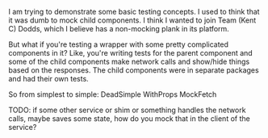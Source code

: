 I am trying to demonstrate some basic testing concepts. I used to think that it was dumb to mock child components. I think I wanted to join Team (Kent C) Dodds, which I believe
has a non-mocking plank in its platform.

But what if you're testing a wrapper with some pretty complicated components in it? Like, you're writing tests for the parent component and some of the child components make network calls and show/hide things based on the responses. The child components were in separate packages and had their own tests.

So from simplest to simple:
DeadSimple
WithProps
MockFetch

TODO: if some other service or shim or something handles the network calls, maybe saves some state, how do you mock that in the client of the service?
